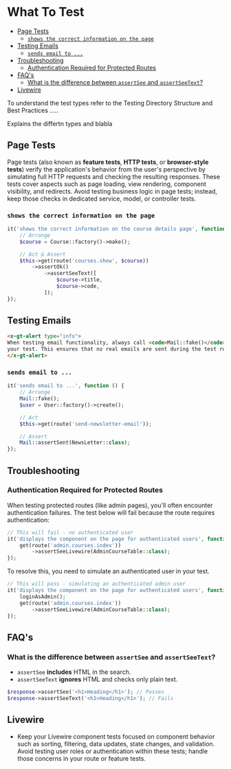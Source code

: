 # What To Test

- [Page Tests](#page-tests)
    - [`shows the correct information on the page`](#shows-the-correct-information-on-the-page)
- [Testing Emails](#testing-emails)
    - [`sends email to ...`](#sends-email-to-)
- [Troubleshooting](#troubleshooting)
    - [Authentication Required for Protected Routes](#authentication-required-for-protected-routes)
- [FAQ's](#faqs)
    - [What is the difference between `assertSee` and `assertSeeText`?](#what-is-the-difference-between-assertsee-and-assertseetext)
- [Livewire](#livewire)

<!-- FIX ME -->
<!-- <p class="lead">This article explains <strong>What</strong> and <strong>How</strong> to test in Laravel using Pest PHP. It outlines common testing methods, recommended practices, and a structural guide to help ensure your application works as intended.</p> -->

To understand the test types refer to the  Testing Directory Structure and Best Practices .....

Explains the differtn types and blabla

## Page Tests

Page tests (also known as **feature tests**, **HTTP tests**, or **browser-style
tests**) verify the application's behavior from the user's perspective by
simulating full HTTP requests and checking the resulting responses. These tests
cover aspects such as page loading, view rendering, component visibility, and
redirects. Avoid testing business logic in page tests; instead, keep those
checks in dedicated service, model, or controller tests.

<!-- When running page tests, should I always assertOk after setting the route? Or just rely on a single page response test -->

### `shows the correct information on the page`

```php +torchlight-php
it('shows the correct information on the course details page', function () {
    // Arrange
    $course = Course::factory()->make();

    // Act & Assert
    $this->get(route('courses.show', $course))
        ->assertOk() 
            ->assertSeeText([
                $course->title,
                $course->code,
            ]);
});
```


<!-- displays all -->

<!-- it('enrols the user in all courses from a program in the cart', function () {
    $setup = mockSuccessfulPaymentSetup(numPrograms: 1, numCourses: 0);

    $user = $setup['user'];
    $program = $setup['programs'][0];
    $programCourseCount = $program->courses->count();

    get(route('payment.success'));

    $order = Order::wherePaymentId('txn_123')->first();

    $totalStudentCourses = StudentCourse::where('user_id', $user->id)
        ->whereOrderId($order->id)
        ->count();

    expect($order)->not->toBeNull();
    expect($totalStudentCourses)->toEqual($programCourseCount);
}); -->

<!-- ### Page Response Tests 


```php +torchlight-php
it('gives back a successful response for home page', function () {
    get(route('home'))->assertOk();
});
```


### Page Content Tests

These tests focus on the visible content of the page, such as text, images, and
links. They don’t cover business logic or backend processing.

```php +torchlight-php
it('passes expected data to the checkout view', function () {
    get(route('checkout'))
        ->assertViewHas('pageTitle')
        ->assertViewHas('total');
});
``` -->










## Testing Emails

```html +parse
<x-gt-alert type="info">
When testing email functionality, always call <code>Mail::fake()</code> at the start of
your test. This ensures that no real emails are sent during the test run.
</x-gt-alert>
```

### `sends email to ...`

```php +torchlight-php
it('sends email to ...', function () {
    // Arrange
    Mail::fake();
    $user = User::factory()->create();

    // Act
    $this->get(route('send-newsletter-email'));

    // Assert
    Mail::assertSent(NewsLetter::class);
});
```


<!-- 
### `denies access to unauthorised users`

```php +torchlight-php
it('denies access to unauthorised users', function () {
    $user = User::factory()->create();
    actingAs($user)->get(route('my-page'))->assertForbidden();
});
```

### `redirects unauthenticated users to login`
```php +torchlight-php
it('redirects unauthenticated users to login', function () {
    get(route('my-page'))->assertRedirect(route('login'));
});
``` -->

<!-- ### Testing Role-Based Access Control (Spatie Permissions)

To test role-based access control, simply create a role and assign it to a user. 

```php +torchlight-php
use Spatie\Permission\Models\Role;

it('allows admin users to access the admin dashboard', function () {
    Role::create(['name' => 'admin']);
    $admin = User::factory()->create()->assignRole('admin');

    actingAs($admin)->get(route('admin.dashboard'))->assertOk();
});
``` -->

## Troubleshooting

### Authentication Required for Protected Routes

When testing protected routes (like admin pages), you'll often encounter
authentication failures. The test below will fail because the route requires
authentication:

```php +torchlight-php
// This will fail - no authenticated user
it('displays the component on the page for authenticated users', function () {
    get(route('admin.courses.index'))
        ->assertSeeLivewire(AdminCourseTable::class);
});
```

To resolve this, you need to simulate an authenticated user in your test.

```php +torchlight-php
// This will pass - simulating an authenticated admin user
it('displays the component on the page for authenticated users', function () {
    loginAsAdmin();
    get(route('admin.courses.index'))
        ->assertSeeLivewire(AdminCourseTable::class);
});
```

## FAQ's

### <question>What is the difference between `assertSee` and `assertSeeText`?</question>

- `assertSee` **includes** HTML in the search.  
- `assertSeeText` **ignores** HTML and checks only plain text.
  
```php +torchlight-php
$response->assertSee('<h1>Heading</h1>'); // Passes
$response->assertSeeText('<h1>Heading</h1>'); // Fails
```


## Livewire

* Keep your Livewire component tests focused on component behavior such as
  sorting, filtering, data updates, state changes, and validation. Avoid testing
  user roles or authentication within these tests; handle those concerns in your
  route or feature tests.

<!-- 
it('allows admin to access', function () {
    $admin = loginAsAdmin();
    Livewire::actingAs($admin)
        ->test(AdminScheduledEventsDashboard::class)
        ->assertStatus(200);
});

it('denies non-admin access', function () {
    $user = loginAsUser();
    Livewire::actingAs($user)
        ->test(AdminScheduledEventsDashboard::class)
        ->assertForbidden(); 
}); -->
